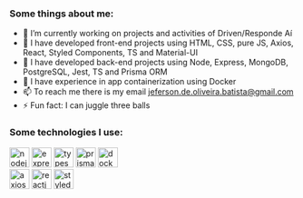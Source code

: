 ### Some things about me:

- 🔭 I’m currently working on projects and activities of Driven/Responde Aí
- 🌱 I have developed front-end projects using HTML, CSS, pure JS, Axios, React, Styled Components, TS and Material-UI
- 🌱 I have developed back-end projects using Node, Express, MongoDB, PostgreSQL, Jest, TS and Prisma ORM
- 🌱 I have experience in app containerization using Docker
- 📫 To reach me there is my email jeferson.de.oliveira.batista@gmail.com
- ⚡ Fun fact: I can juggle three balls

### Some technologies I use:

<div>
  <img style="background: white;" src="https://img.shields.io/badge/Node.js-43853D?style=for-the-badge&logo=node.js&logoColor=white" alt="nodejs" height="35" /> 

  <img src="https://img.shields.io/badge/Express.js-404D59?style=for-the-badge" alt="express" height="35" />
  
  <img src="https://img.shields.io/badge/TypeScript-007ACC?style=for-the-badge&logo=typescript&logoColor=white" alt="typescript" height="35" />
  
  <img src="https://img.shields.io/badge/Prisma-3982CE?style=for-the-badge&logo=Prisma&logoColor=white" alt="prisma-orm" height="35" />
  
  <img src="https://img.shields.io/badge/Docker-2CA5E0?style=for-the-badge&logo=docker&logoColor=white" alt="docker" height="35" />
  
  <br />

  <img src="https://img.shields.io/badge/axios%20-%2320232a.svg?&style=for-the-badge&color=informational" alt="axios" height="35" />

  <img src="https://img.shields.io/badge/react-app%20-%2320232a.svg?&style=for-the-badge&color=60ddf9&logo=react&logoColor=%2361DAFB" alt="reactjs" height="35" />
  
  <img src="https://img.shields.io/badge/styled--components-DB7093?style=for-the-badge&logo=styled-components&logoColor=white" alt="styled-components" height="35" />
</div>
